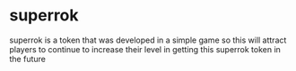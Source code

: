 # superrok
superrok is a token that was developed in a simple game so this will attract players to continue to increase their level in getting this superrok token in the future
